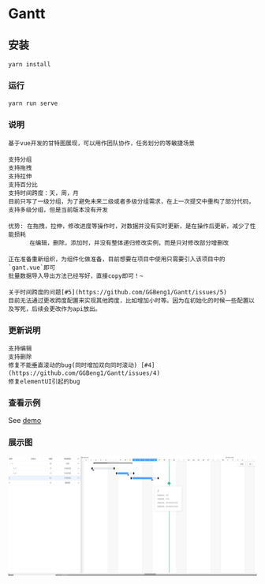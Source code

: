 # Gantt

## 安装

```
yarn install
```

### 运行

```
yarn run serve
```

### 说明

```
基于vue开发的甘特图展现，可以用作团队协作，任务划分的等敏捷场景

支持分组
支持拖拽
支持拉伸
支持百分比
支持时间跨度：天，周，月
目前只写了一级分组，为了避免未来二级或者多级分组需求，在上一次提交中重构了部分代码，支持多级分组，但是当前版本没有开发

优势: 在拖拽，拉伸，修改进度等操作时，对数据并没有实时更新，是在操作后更新，减少了性能损耗
      在编辑，删除，添加时，并没有整体递归修改实例，而是只对修改部分增删改

正在准备重新组织，为组件化做准备，目前想要在项目中使用只需要引入该项目中的`gant.vue`即可
批量数据导入导出方法已经写好，直接copy即可！~

关于时间跨度的问题[#5](https://github.com/GGBeng1/Gantt/issues/5)
目前无法通过更改跨度配置来实现其他跨度，比如增加小时等。因为在初始化的时候一些配置以及写死，后续会更改作为api放出。
```

### 更新说明

```
支持编辑
支持删除
修复不能垂直滚动的bug(同时增加双向同时滚动) [#4](https://github.com/GGBeng1/Gantt/issues/4)
修复elementUI引起的bug
```

### 查看示例

See [demo](https://ggbeng1.github.io/Gantt/#/)

### 展示图

<img src="public/demo.png" alt="">
